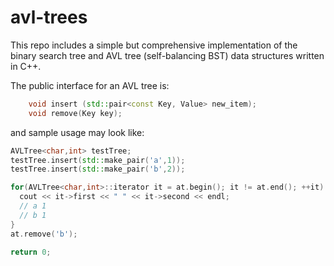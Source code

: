 # avl-trees

This repo includes a simple but comprehensive implementation of the binary search tree and AVL tree (self-balancing BST) data structures written in C++.


The public interface for an AVL tree is:
```C++
    void insert (std::pair<const Key, Value> new_item);
    void remove(Key key);
```
and sample usage may look like:
```C++
AVLTree<char,int> testTree;
testTree.insert(std::make_pair('a',1));
testTree.insert(std::make_pair('b',2));

for(AVLTree<char,int>::iterator it = at.begin(); it != at.end(); ++it) {
  cout << it->first << " " << it->second << endl;
  // a 1
  // b 1
}
at.remove('b');

return 0;
```
